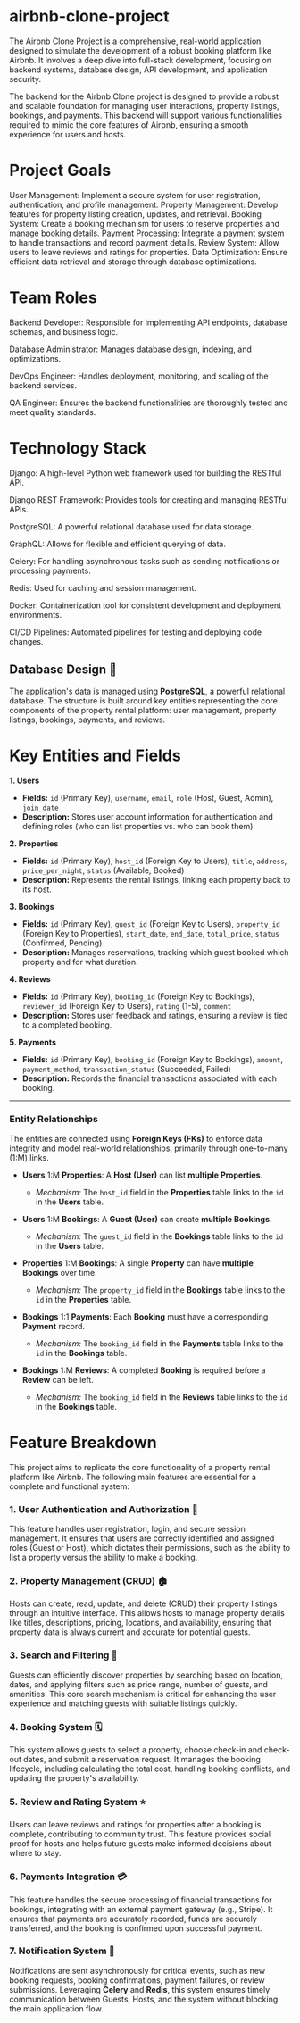 # airbnb-clone-project
The Airbnb Clone Project is a comprehensive, real-world application designed to simulate the development of a robust booking platform like Airbnb. It involves a deep dive into full-stack development, focusing on backend systems, database design, API development, and application security.

The backend for the Airbnb Clone project is designed to provide a robust and scalable foundation for managing user interactions, property listings, bookings, and payments. This backend will support various functionalities required to mimic the core features of Airbnb, ensuring a smooth experience for users and hosts.

# Project Goals
User Management: Implement a secure system for user registration, authentication, and profile management.
Property Management: Develop features for property listing creation, updates, and retrieval.
Booking System: Create a booking mechanism for users to reserve properties and manage booking details.
Payment Processing: Integrate a payment system to handle transactions and record payment details.
Review System: Allow users to leave reviews and ratings for properties.
Data Optimization: Ensure efficient data retrieval and storage through database optimizations.

# Team Roles
Backend Developer: Responsible for implementing API endpoints, database schemas, and business logic.

Database Administrator: Manages database design, indexing, and optimizations.

DevOps Engineer: Handles deployment, monitoring, and scaling of the backend services.

QA Engineer: Ensures the backend functionalities are thoroughly tested and meet quality standards.

# Technology Stack
Django: A high-level Python web framework used for building the RESTful API.

Django REST Framework: Provides tools for creating and managing RESTful APIs.

PostgreSQL: A powerful relational database used for data storage.

GraphQL: Allows for flexible and efficient querying of data.

Celery: For handling asynchronous tasks such as sending notifications or processing payments.

Redis: Used for caching and session management.

Docker: Containerization tool for consistent development and deployment environments.

CI/CD Pipelines: Automated pipelines for testing and deploying code changes.

## Database Design 💾

The application's data is managed using **PostgreSQL**, a powerful relational database. The structure is built around key entities representing the core components of the property rental platform: user management, property listings, bookings, payments, and reviews.

# Key Entities and Fields

**1. Users**
* **Fields:** `id` (Primary Key), `username`, `email`, `role` (Host, Guest, Admin), `join_date`
* **Description:** Stores user account information for authentication and defining roles (who can list properties vs. who can book them).

**2. Properties**
* **Fields:** `id` (Primary Key), `host_id` (Foreign Key to Users), `title`, `address`, `price_per_night`, `status` (Available, Booked)
* **Description:** Represents the rental listings, linking each property back to its host.

**3. Bookings**
* **Fields:** `id` (Primary Key), `guest_id` (Foreign Key to Users), `property_id` (Foreign Key to Properties), `start_date`, `end_date`, `total_price`, `status` (Confirmed, Pending)
* **Description:** Manages reservations, tracking which guest booked which property and for what duration.

**4. Reviews**
* **Fields:** `id` (Primary Key), `booking_id` (Foreign Key to Bookings), `reviewer_id` (Foreign Key to Users), `rating` (1-5), `comment`
* **Description:** Stores user feedback and ratings, ensuring a review is tied to a completed booking.

**5. Payments**
* **Fields:** `id` (Primary Key), `booking_id` (Foreign Key to Bookings), `amount`, `payment_method`, `transaction_status` (Succeeded, Failed)
* **Description:** Records the financial transactions associated with each booking.

---

### Entity Relationships

The entities are connected using **Foreign Keys (FKs)** to enforce data integrity and model real-world relationships, primarily through one-to-many ($\text{1:M}$) links.

* **Users** $\text{1:M}$ **Properties**: A **Host (User)** can list **multiple Properties**.
    * *Mechanism:* The `host_id` field in the **Properties** table links to the `id` in the **Users** table.

* **Users** $\text{1:M}$ **Bookings**: A **Guest (User)** can create **multiple Bookings**.
    * *Mechanism:* The `guest_id` field in the **Bookings** table links to the `id` in the **Users** table.

* **Properties** $\text{1:M}$ **Bookings**: A single **Property** can have **multiple Bookings** over time.
    * *Mechanism:* The `property_id` field in the **Bookings** table links to the `id` in the **Properties** table.

* **Bookings** $\text{1:1}$ **Payments**: Each **Booking** must have a corresponding **Payment** record.
    * *Mechanism:* The `booking_id` field in the **Payments** table links to the `id` in the **Bookings** table.

* **Bookings** $\text{1:M}$ **Reviews**: A completed **Booking** is required before a **Review** can be left.
    * *Mechanism:* The `booking_id` field in the **Reviews** table links to the `id` in the **Bookings** table.

# Feature Breakdown 

This project aims to replicate the core functionality of a property rental platform like Airbnb. The following main features are essential for a complete and functional system:


### 1. User Authentication and Authorization 🔐

This feature handles user registration, login, and secure session management. It ensures that users are correctly identified and assigned roles (Guest or Host), which dictates their permissions, such as the ability to list a property versus the ability to make a booking.

### 2. Property Management (CRUD) 🏠

Hosts can create, read, update, and delete (CRUD) their property listings through an intuitive interface. This allows hosts to manage property details like titles, descriptions, pricing, locations, and availability, ensuring that property data is always current and accurate for potential guests.

### 3. Search and Filtering 🔎

Guests can efficiently discover properties by searching based on location, dates, and applying filters such as price range, number of guests, and amenities. This core search mechanism is critical for enhancing the user experience and matching guests with suitable listings quickly.

### 4. Booking System 🗓️

This system allows guests to select a property, choose check-in and check-out dates, and submit a reservation request. It manages the booking lifecycle, including calculating the total cost, handling booking conflicts, and updating the property's availability.

### 5. Review and Rating System ⭐

Users can leave reviews and ratings for properties after a booking is complete, contributing to community trust. This feature provides social proof for hosts and helps future guests make informed decisions about where to stay.

### 6. Payments Integration 💳

This feature handles the secure processing of financial transactions for bookings, integrating with an external payment gateway (e.g., Stripe). It ensures that payments are accurately recorded, funds are securely transferred, and the booking is confirmed upon successful payment.

### 7. Notification System 🔔

Notifications are sent asynchronously for critical events, such as new booking requests, booking confirmations, payment failures, or review submissions. Leveraging **Celery** and **Redis**, this system ensures timely communication between Guests, Hosts, and the system without blocking the main application flow.
